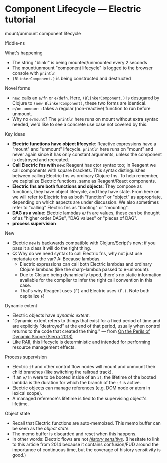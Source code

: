 # Component Lifecycle — Electric tutorial

mount/unmount component lifecycle

!fiddle-ns[](electric-tutorial.tutorial-lifecycle/Lifecycle)

What's happening

* The string "blink!" is being mounted/unmounted every 2 seconds
* The mount/unmount "component lifecycle" is logged to the browser console with `println`
* `(BlinkerComponent.)` is being constructed and destructed 

Novel forms

* `new`: calls an `e/fn` or `e/defn`. Here, `(BlinkerComponent.)` is desugared by Clojure to `(new BlinkerComponent)`, these two forms are identical.
* `e/on-unmount` : takes a regular (non-reactive) function to run before unmount.
* Why no `e/mount`? The `println` here runs on mount without extra syntax needed, we'd like to see a concrete use case not covered by this.

Key ideas

* **Electric functions have object lifecycle**: Reactive expressions have a "mount" and "unmount" lifecycle. `println` here runs on "mount" and never again since it has only constant arguments, unless the component is destroyed and recreated.
* **Call Electric fns with `new`**: Reagent has ctor syntax too; in Reagent we call components with square brackets. This syntax distinguishes between calling Electric fns vs ordinary Clojure fns. To help remember, we capitalize Electric functions, same as Reagent/React components.
* **Electric fns are both functions and objects**: They compose as functions, they have object lifecycle, and they have state. From here on we will refer to Electric fns as both "function" or "object" as appropriate, depending on which aspects are under discussion. We also sometimes refer to "calling" Electric fns as "booting" or "mounting".
* **DAG as a value**: Electric lambdas `e/fn` are values, these can be thought of as "higher order DAGs", "DAG values" or "pieces of DAG".
* **process supervision**

New

* Electric `new` is backwards compatible with Clojure/Script's new; if you pass it a class it will do the right thing.
* Q: Why do we need syntax to call Electric fns, why not just use metadata on the var? A: Because lambdas. 
  * Electric expressions can call both Electric lambdas and ordinary Clojure lambdas (like the sharp-lambda passed to e-unmount). 
  * Due to Clojure being dynamically typed, there's no static information available for the compiler to infer the right call convention in this case. 
  * That's why Reagent uses `[F]` and Electric uses `(F.)`. Note both capitalize `F`!

Dynamic extent

- Electric objects have *dynamic extent*.
- "Dynamic extent refers to things that exist for a fixed period of time and are explicitly “destroyed” at the end of that period, usually when control returns to the code that created the thing." — from [On the Perils of Dynamic Scope (Sierra 2013)](https://stuartsierra.com/2013/03/29/perils-of-dynamic-scope)
- Like [RAII](https://en.wikipedia.org/wiki/Resource_acquisition_is_initialization), this lifecycle is deterministic and intended for performing resource management effects.

Process supervision
- Electric `if` and other control flow nodes will mount and unmount their child branches (like switching the railroad track). 
- If an `e/fn` were to be booted inside of an `if`, the lifetime of the booted lambda is the duration for which the branch of the `if` is active.
- Electric objects can manage references (e.g. DOM node or atom in lexical scope).
- A managed reference's lifetime is tied to the supervising object's lifetime.

Object state

- Recall that Electric functions are auto-memoized. This memo buffer can be seen as the *object state*.
- The memo buffer is discarded and reset when this happens.
- In other words: Electric flows are not [*history sensitive*](https://blog.janestreet.com/breaking-down-frp/). (I hesitate to link to this article from 2014 because it contains confusion/FUD around the importance of continuous time, but the coverage of history sensitivity is good.)